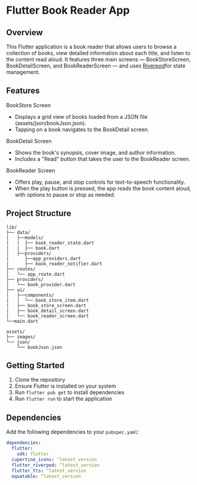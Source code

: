 # Flutter Book Reader App

## Overview

This Flutter application is a book reader that allows users to browse a collection of books, view detailed information about each title, and listen to the content read aloud. It features three main screens — BookStoreScreen, BookDetailScreen, and BookReaderScreen — and uses [Riverpod](https://riverpod.dev/)for state management.

## Features

BookStore Screen
- Displays a grid view of books loaded from a JSON file (assets/json/bookJson.json).
- Tapping on a book navigates to the BookDetail screen.

BookDetail Screen
- Shows the book's synopsis, cover image, and author information.
- Includes a "Read" button that takes the user to the BookReader screen.

BookReader Screen
- Offers play, pause, and stop controls for text-to-speech functionality.
- When the play button is pressed, the app reads the book content aloud, with options to pause or stop as needed.

## Project Structure
```
lib/
├── data/
|   ├──models/
|   |  ├── book_reader_state.dart
|   |  ├── book.dart
│   ├──providers/
|      ├──app_providers.dart
|      ├── book_reader_notifier.dart 
├── routes/
│   └── app_route.dart    
├── providers/
│   └── book_provider.dart
├── ui/
|   ├──components/
|   |  └── book_store_item.dart
|   ├── book_store_screen.dart 
|   ├── book_detail_screen.dart
|   └── book_reader_screen.dart
└──main.dart

assets/
├── images/
└── json/
    └── bookJson.json
```

## Getting Started

1. Clone the repository
2. Ensure Flutter is installed on your system
3. Run `flutter pub get` to install dependencies
4. Run `flutter run` to start the application

## Dependencies

Add the following dependencies to your `pubspec.yaml`:

```yaml
dependencies:
  flutter:
    sdk: flutter
  cupertino_icons: ^latest_version
  flutter_riverpod: ^latest_version
  flutter_tts: ^latest_version
  equatable: ^latest_version

```




